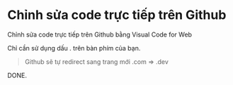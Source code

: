 # Chỉnh sửa code trực tiếp trên Github

Chỉnh sửa code trực tiếp trên Github bằng Visual Code for Web

Chỉ cần sử dụng dấu . trên bàn phím của bạn.

> Github sẽ tự redirect sang trang mới .com => .dev

DONE.
